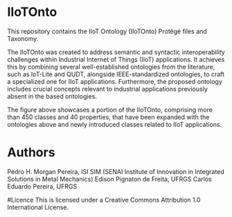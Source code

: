 # IIoTOnto
This repository contains the IIoT Ontology (IIoTOnto) Protégé files and Taxonomy.

The IIoTOnto was created to address semantic and syntactic interoperability challenges within Industrial Internet of Things (IIoT) applications. It achieves this by combining several well-established ontologies from the literature, such as IoT-Lite and QUDT, alongside IEEE-standardized ontologies, to craft a specialized one for IIoT applications. Furthermore, the proposed ontology includes crucial concepts relevant to industrial applications previously absent in the based ontologies. 

The figure above showcases a portion of the IIoTOnto, comprising more than 450 classes and 40 properties, that have been expanded with the ontologies above and newly introduced classes related to IIoT applications.

# Authors 

Pedro H. Morgan Pereira, ISI SIM (SENAI Institute of Innovation in Integrated Solutions in Metal
Mechanics)
Edison Pignaton de Freita, UFRGS
Carlos Eduardo Pereira, UFRGS

#Licence
This is licensed under a Creative Commons Attribution 1.0 International License.
